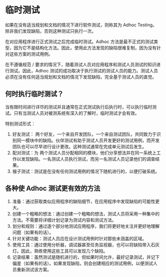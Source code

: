 # 临时测试

如果在没有适当规划和文档的情况下进行软件测试，则称其为 Adhoc Testing。除非我们发现缺陷，否则这种测试只执行一次。

在对应用程序进行正式测试之后完成临时测试。Adhoc 方法是最不正式的测试类型，因为它不是结构化方法。因此，使用此方法发现的缺陷很难复制，因为没有针对这些方案的测试用例。

在不遵循规范 / 要求的情况下，随着测试人员对应用程序和测试人员测试的知识进行测试。因此，Adhoc 测试的成功取决于执行测试的测试人员的能力。测试人员必须在没有任何适当规划和文档的情况下发现缺陷，完全基于测试人员的直觉。

## 何时执行临时测试？

当有限时间进行详尽的测试并且通常在正式测试执行后执行时，可以执行临时测试。只有当测试人员对被测系统有深入的了解时，临时测试才会有效。

特别测试形式：

1. 好友测试： 两个好友，一个来自开发团队，一个来自测试团队，共同致力于识别同一模块中的缺陷。伙伴测试有助于测试人员开发更好的测试用例，而开发团队也可以尽早进行设计更改。这种测试通常在完成单元测试后发生。
1. 配对测试：为 两个测试人员分配相同的模块，他们分享想法并在同一系统上工作以发现缺陷。一名测试人员执行测试，而另一名测试人员记录他们的调查结果。
1. 猴子测试：测试是在没有任何测试用例的情况下随机进行的，以便打破系统。

## 各种使 Adhoc 测试更有效的方法

1. 准备：通过获取类似应用程序的缺陷细节，在应用程序中发现缺陷的可能性更大。
1. 创建一个粗略的想法：通过创建一个粗略的想法，测试人员将采用一种集中的方法。不需要将详细计划记录为测试内容和测试方法。
1. 划分和规则：通过逐个部分地测试应用程序，我们将更好地关注并更好地理解问题（如果有的话）。
1. 针对关键功能：测试人员应在设计测试用例时针对那些未涵盖的区域。
1. 使用工具：通过使用分析器，调试器甚至任务监视器，也可以将缺陷带入石灰灯。因此，熟练使用这些工具可以发现几个缺陷。
1. 记录结果：虽然测试是随机进行的，但如果时间允许，最好记录测试，并记下偏差（如果有的话）。如果发现缺陷，则会创建相应的测试用例，以便测试人员重新测试该方案。

